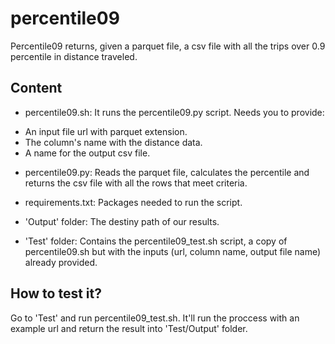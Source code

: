 # percentile09
Percentile09 returns, given a parquet file, a csv file with all the trips over 0.9 percentile in distance traveled.

## Content

* percentile09.sh: It runs the percentile09.py script. Needs you to provide:
- An input file url with parquet extension.
- The column's name with the distance data.
- A name for the output csv file.

* percentile09.py: Reads the parquet file, calculates the percentile and returns the csv file with all the rows that meet criteria.

* requirements.txt: Packages needed to run the script.

* 'Output' folder: The destiny path of our results.

* 'Test' folder: Contains the percentile09_test.sh script, a copy of percentile09.sh but with the inputs (url, column name, output file name) already provided.

## How to test it?

Go to 'Test' and run percentile09_test.sh. It'll run the proccess with an example url and return the result into 'Test/Output' folder.
